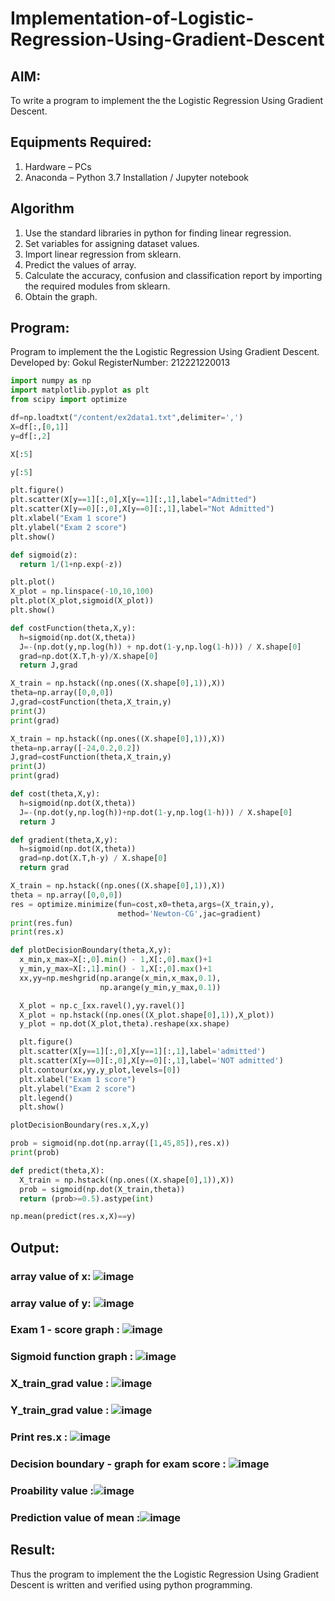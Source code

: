 # Implementation-of-Logistic-Regression-Using-Gradient-Descent

## AIM:
To write a program to implement the the Logistic Regression Using Gradient Descent.

## Equipments Required:
1. Hardware – PCs
2. Anaconda – Python 3.7 Installation / Jupyter notebook

## Algorithm
1. Use the standard libraries in python for finding linear regression.
2. Set variables for assigning dataset values.
3. Import linear regression from sklearn.
4. Predict the values of array.
5. Calculate the accuracy, confusion and classification report by importing the required modules from sklearn.
6. Obtain the graph.

## Program:
Program to implement the the Logistic Regression Using Gradient Descent.
Developed by: Gokul
RegisterNumber: 212221220013 
```py
import numpy as np
import matplotlib.pyplot as plt
from scipy import optimize

df=np.loadtxt("/content/ex2data1.txt",delimiter=',')
X=df[:,[0,1]]
y=df[:,2]

X[:5]

y[:5]

plt.figure()
plt.scatter(X[y==1][:,0],X[y==1][:,1],label="Admitted")
plt.scatter(X[y==0][:,0],X[y==0][:,1],label="Not Admitted")
plt.xlabel("Exam 1 score")
plt.ylabel("Exam 2 score")
plt.show()

def sigmoid(z):
  return 1/(1+np.exp(-z))

plt.plot()
X_plot = np.linspace(-10,10,100)
plt.plot(X_plot,sigmoid(X_plot))
plt.show()

def costFunction(theta,X,y):
  h=sigmoid(np.dot(X,theta))
  J=-(np.dot(y,np.log(h)) + np.dot(1-y,np.log(1-h))) / X.shape[0]
  grad=np.dot(X.T,h-y)/X.shape[0]
  return J,grad

X_train = np.hstack((np.ones((X.shape[0],1)),X))
theta=np.array([0,0,0])
J,grad=costFunction(theta,X_train,y)
print(J)
print(grad)

X_train = np.hstack((np.ones((X.shape[0],1)),X))
theta=np.array([-24,0.2,0.2])
J,grad=costFunction(theta,X_train,y)
print(J)
print(grad)

def cost(theta,X,y):
  h=sigmoid(np.dot(X,theta))
  J=-(np.dot(y,np.log(h))+np.dot(1-y,np.log(1-h))) / X.shape[0]
  return J

def gradient(theta,X,y):
  h=sigmoid(np.dot(X,theta))
  grad=np.dot(X.T,h-y) / X.shape[0]
  return grad

X_train = np.hstack((np.ones((X.shape[0],1)),X))
theta = np.array([0,0,0])
res = optimize.minimize(fun=cost,x0=theta,args=(X_train,y),
                        method='Newton-CG',jac=gradient)
print(res.fun)
print(res.x)

def plotDecisionBoundary(theta,X,y):
  x_min,x_max=X[:,0].min() - 1,X[:,0].max()+1
  y_min,y_max=X[:,1].min() - 1,X[:,0].max()+1
  xx,yy=np.meshgrid(np.arange(x_min,x_max,0.1),
                    np.arange(y_min,y_max,0.1))

  X_plot = np.c_[xx.ravel(),yy.ravel()]
  X_plot = np.hstack((np.ones((X_plot.shape[0],1)),X_plot))
  y_plot = np.dot(X_plot,theta).reshape(xx.shape)

  plt.figure()
  plt.scatter(X[y==1][:,0],X[y==1][:,1],label='admitted')
  plt.scatter(X[y==0][:,0],X[y==0][:,1],label='NOT admitted')
  plt.contour(xx,yy,y_plot,levels=[0])
  plt.xlabel("Exam 1 score")
  plt.ylabel("Exam 2 score")
  plt.legend()
  plt.show()

plotDecisionBoundary(res.x,X,y)

prob = sigmoid(np.dot(np.array([1,45,85]),res.x))
print(prob)

def predict(theta,X):
  X_train = np.hstack((np.ones((X.shape[0],1)),X))
  prob = sigmoid(np.dot(X_train,theta))
  return (prob>=0.5).astype(int)

np.mean(predict(res.x,X)==y)
```

## Output:
### array value of x: ![image](https://github.com/babavoss05/-Implementation-of-Logistic-Regression-Using-Gradient-Descent/assets/103019882/870c870a-be58-4365-b34f-77a67a055161)

### array value of y: ![image](https://github.com/babavoss05/-Implementation-of-Logistic-Regression-Using-Gradient-Descent/assets/103019882/8424a3c4-835e-4a30-be97-b8c15586ef6a)

### Exam 1 - score graph : ![image](https://github.com/babavoss05/-Implementation-of-Logistic-Regression-Using-Gradient-Descent/assets/103019882/221de6da-1324-4981-aa99-441224168e8d)

### Sigmoid function graph : ![image](https://github.com/babavoss05/-Implementation-of-Logistic-Regression-Using-Gradient-Descent/assets/103019882/16235fbc-adb3-4951-ba0f-28a782c3e63c)

### X_train_grad value : ![image](https://github.com/babavoss05/-Implementation-of-Logistic-Regression-Using-Gradient-Descent/assets/103019882/fe3db45d-59ab-461c-88dd-dd3ca8576955)

### Y_train_grad value : ![image](https://github.com/babavoss05/-Implementation-of-Logistic-Regression-Using-Gradient-Descent/assets/103019882/adedaa43-6b2b-4d2b-bc92-584601993913)

### Print res.x : ![image](https://github.com/babavoss05/-Implementation-of-Logistic-Regression-Using-Gradient-Descent/assets/103019882/64309b7b-21bb-4e6b-aee3-ae110267dc77)

### Decision boundary - graph for exam score : ![image](https://github.com/babavoss05/-Implementation-of-Logistic-Regression-Using-Gradient-Descent/assets/103019882/05d652aa-9d9e-4b93-b8c5-5a9e39ee61f4)


### Proability value :![image](https://github.com/babavoss05/-Implementation-of-Logistic-Regression-Using-Gradient-Descent/assets/103019882/945090e3-7f76-4860-a7e4-34afdebb6693)

### Prediction value of mean :![image](https://github.com/babavoss05/-Implementation-of-Logistic-Regression-Using-Gradient-Descent/assets/103019882/7067a17c-f57b-4557-bbf9-517a139dc2b7)

## Result:
Thus the program to implement the the Logistic Regression Using Gradient Descent is written and verified using python programming.

